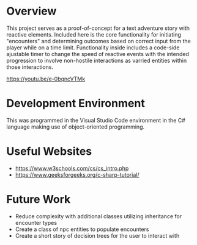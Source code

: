 # Overview
This project serves as a proof-of-concept for a text adventure story with reactive elements. Included here is the core functionality for
initiating "encounters" and determining outcomes based on correct input from the player while on a time limit. Functionality inside
includes a code-side ajustable timer to change the speed of reactive events with the intended progression to involve non-hostile interactions
as varried entities within those interactions.

https://youtu.be/e-0bqncVTMk
# Development Environment

This was programmed in the Visual Studio Code environment in the C# language making use of object-oriented programming.

# Useful Websites

- https://www.w3schools.com/cs/cs_intro.php
- https://www.geeksforgeeks.org/c-sharp-tutorial/

# Future Work

- Reduce complexity with additional classes utilizing inheritance for encounter types
- Create a class of npc entities to populate encounters
- Create a short story of decision trees for the user to interact with
